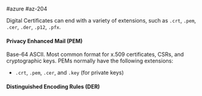 #azure #az-204 

Digital Certificates can end with a variety of extensions, such as `.crt`, `.pem`, `.cer`, `.der`, `.p12`, `.pfx`.

#### Privacy Enhanced Mail (PEM)
Base-64 ASCII.
Most common format for x.509 certificates, CSRs, and cryptographic keys.
PEMs normally have the following extensions:
- `.crt`, `.pem`, `.cer`, and `.key` (for private keys)

#### Distinguished Encoding Rules (DER)

